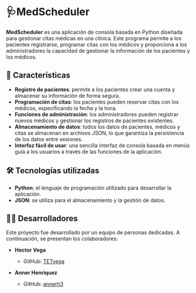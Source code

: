 # 🩺MedScheduler 
**MedScheduler** es una aplicación de consola basada en Python diseñada para gestionar citas médicas en una clínica. Este programa permite a los pacientes registrarse, programar citas con los médicos y proporciona a los administradores la capacidad de gestionar la información de los pacientes y los médicos.

## 🌟 Características 
- **Registro de pacientes**: permite a los pacientes crear una cuenta y almacenar su información de forma segura.
- **Programación de citas**: los pacientes pueden reservar citas con los médicos, especificando la fecha y la hora.
- **Funciones de administración**: los administradores pueden registrar nuevos médicos y gestionar los registros de pacientes existentes.
- **Almacenamiento de datos**: todos los datos de pacientes, médicos y citas se almacenan en archivos JSON, lo que garantiza la persistencia de los datos entre sesiones.
- **Interfaz fácil de usar**: una sencilla interfaz de consola basada en menús guía a los usuarios a través de las funciones de la aplicación.

## 🛠️ Tecnologías utilizadas 
- **Python**: el lenguaje de programación utilizado para desarrollar la aplicación.
- **JSON**: se utiliza para el almacenamiento y la gestión de datos.

## 👩‍💻 Desarrolladores

Este proyecto fue desarrollado por un equipo de personas dedicadas. A continuación, se presentan los colaboradores:

- **Hector Vega** 
  - GitHub: [TETvega](https://github.com/TETvega)

- **Anner Henriquez** 
  - GitHub: [annerh3](https://github.com/annerh3)

